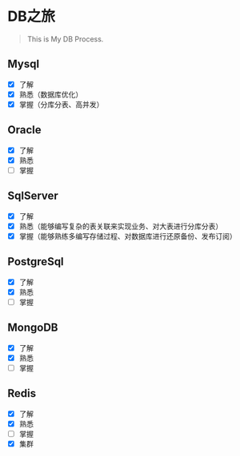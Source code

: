 # DB之旅

> This is My DB Process.

## Mysql

- [x] 了解
- [x] 熟悉（数据库优化）
- [x] 掌握（分库分表、高并发）
  
## Oracle

- [x] 了解
- [x] 熟悉
- [ ] 掌握
  
## SqlServer

- [x] 了解
- [x] 熟悉（能够编写复杂的表关联来实现业务、对大表进行分库分表）
- [x] 掌握（能够熟练多编写存储过程、对数据库进行还原备份、发布订阅）
  
## PostgreSql

- [x] 了解
- [x] 熟悉
- [ ] 掌握
  
## MongoDB

- [x] 了解
- [x] 熟悉
- [ ] 掌握
  
## Redis

- [x] 了解
- [x] 熟悉
- [ ] 掌握
- [x] 集群
